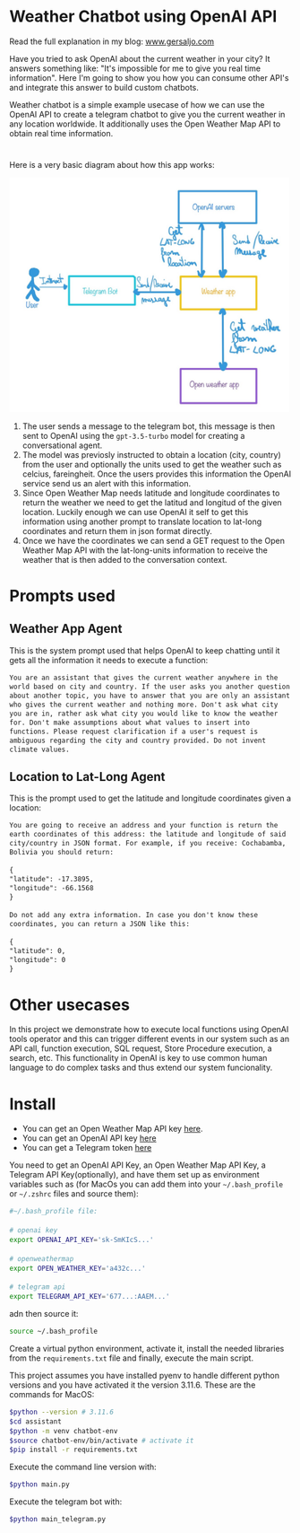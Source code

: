 # Weather Chatbot using OpenAI API
Read the full explanation in my blog: www.gersaljo.com

Have you tried to ask OpenAI about the current weather in your city? It answers something like: "It's impossible for me to give you real time information". Here I'm going to show you how you can consume other API's and integrate this answer to build custom chatbots. 

Weather chatbot is a simple example usecase of how we can use the OpenAI API to create a telegram chatbot to give you the current weather in any location worldwide. It additionally uses the Open Weather Map API to obtain real time information. 

# 

Here is a very basic diagram about how this app works: 

<img src='img/architecture.jpg' width='500px'/>

1. The user sends a message to the telegram bot, this message is then sent to OpenAI using the `gpt-3.5-turbo` model for creating a conversational agent. 
1. The model was previosly instructed to obtain a location (city, country) from the user and optionally the units used to get the weather such as celcius, fareingheit. Once the users provides this information the OpenAI service send us an alert with this information. 
1. Since Open Weather Map needs latitude and longitude coordinates to return the weather we need to get the latitud and longitud of the given location. Luckily enough we can use OpenAI it self to get this information using another prompt to translate location to lat-long coordinates and return them in json format directly.
1. Once we have the coordinates we can send a GET request to the Open Weather Map API with the lat-long-units information to receive the weather that is then added to the conversation context. 

# Prompts used
## Weather App Agent
This is the system prompt used that helps OpenAI to keep chatting until it gets all the information it needs to execute a function:

```
You are an assistant that gives the current weather anywhere in the world based on city and country. If the user asks you another question about another topic, you have to answer that you are only an assistant who gives the current weather and nothing more. Don't ask what city you are in, rather ask what city you would like to know the weather for. Don't make assumptions about what values to insert into functions. Please request clarification if a user's request is ambiguous regarding the city and country provided. Do not invent climate values.
```

## Location to Lat-Long Agent
This is the prompt used to get the latitude and longitude coordinates given a location:

```
You are going to receive an address and your function is return the earth coordinates of this address: the latitude and longitude of said city/country in JSON format. For example, if you receive: Cochabamba, Bolivia you should return:

{
"latitude": -17.3895,
"longitude": -66.1568
}

Do not add any extra information. In case you don't know these coordinates, you can return a JSON like this:

{
"latitude": 0,
"longitude": 0
}
```

# Other usecases
In this project we demonstrate how to execute local functions using OpenAI tools operator and this can trigger different events in our system such as an API call, function execution, SQL request, Store Procedure execution, a search, etc. This functionality in OpenAI is key to use common human language to do complex tasks and thus extend our system funcionality. 


# Install
- You can get an Open Weather Map API key <a href="https://home.openweathermap.org/">here</a>.
- You can get an OpenAI API key <a href="https://openai.com/">here</a>
- You can get a Telegram token <a href="https://core.telegram.org/api/obtaining_api_id">here</a>


You need to get an OpenAI API Key, an Open Weather Map API Key, a Telegram API Key(optionally), and have them set up as environment variables such as (for MacOs you can add them into your `~/.bash_profile` or `~/.zshrc` files and source them):

```bash
#~/.bash_profile file:

# openai key
export OPENAI_API_KEY='sk-SmKIcS...'

# openweathermap
export OPEN_WEATHER_KEY='a432c...'

# telegram api
export TELEGRAM_API_KEY='677...:AAEM...'
```

adn then source it:

```bash
source ~/.bash_profile
```

Create a virtual python environment, activate it, install the needed libraries from the `requirements.txt` file and finally, execute the main script.

This project assumes you have installed pyenv to handle different python versions and you have activated it the version 3.11.6. These are the commands for MacOS:

```bash
$python --version # 3.11.6
$cd assistant
$python -m venv chatbot-env
$source chatbot-env/bin/activate # activate it
$pip install -r requirements.txt
```

Execute the command line version with:

```bash
$python main.py
```

Execute the telegram bot with:
```bash
$python main_telegram.py
```
